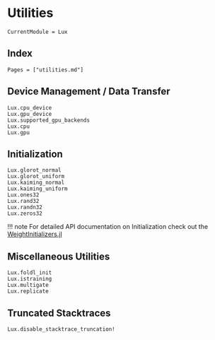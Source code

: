 # Utilities

```@meta
CurrentModule = Lux
```

## Index

```@index
Pages = ["utilities.md"]
```

## Device Management / Data Transfer

```@docs
Lux.cpu_device
Lux.gpu_device
Lux.supported_gpu_backends
Lux.cpu
Lux.gpu
```

## Initialization

```@docs
Lux.glorot_normal
Lux.glorot_uniform
Lux.kaiming_normal
Lux.kaiming_uniform
Lux.ones32
Lux.rand32
Lux.randn32
Lux.zeros32
```

!!! note
    For detailed API documentation on Initialization check out the [WeightInitializers.jl](https://luxdl.github.io/WeightInitializers.jl/dev)

## Miscellaneous Utilities

```@docs
Lux.foldl_init
Lux.istraining
Lux.multigate
Lux.replicate
```

## Truncated Stacktraces

```@docs
Lux.disable_stacktrace_truncation!
```
